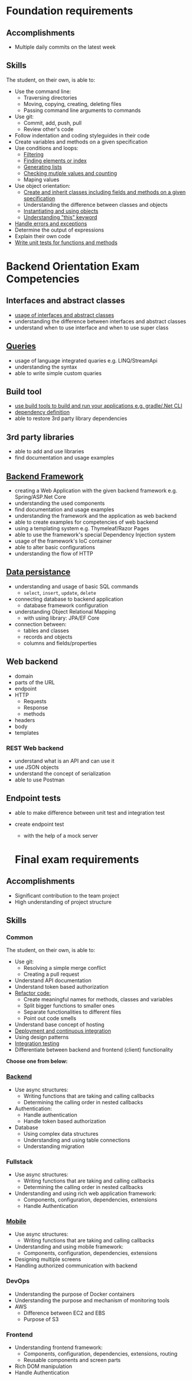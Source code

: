 # Foundation requirements

## Accomplishments

 -  Multiple daily commits on the latest week

## Skills

The student, on their own, is able to:

 -  Use the command line:
     -  Traversing directories
     -  Moving, copying, creating, deleting files
     -  Passing command line arguments to commands
 -  Use git:
     -  Commit, add, push, pull
     -  Review other's code
 -  Follow indentation and coding styleguides in their code
 -  Create variables and methods on a given specification
 -  Use conditions and loops:
     -  [Filtering](https://github.com/greenfox-academy/BalazsSalfay/blob/master/week-02/day-01/oddeven/src/OddEven.java)
     -  [Finding elements or index](https://github.com/BalazsSalfay/exam-trial-basics/blob/master/countas/src/CountAs.java)
     -  [Generating lists](https://github.com/greenfox-academy/BalazsSalfay/blob/master/week-02/day-03/candyshop/src/CandyShop.java)
     -  [Checking mutiple values and counting](https://github.com/greenfox-academy/BalazsSalfay/blob/master/week-02/day-02/sumallelements/src/SumAllElements.java)
     -  Maping values
 -  Use object orientation:
     -  [Create and inherit classes including fields and methods on a given specification](https://github.com/greenfox-academy/BalazsSalfay/tree/master/week-06/day-02/instruments/src)
     -  Understanding the difference between classes and objects
     -  [Instantiating and using objects](https://github.com/greenfox-academy/BalazsSalfay/tree/master/week-04/day-02/gardenapplication/src)
     -  [Understanding "this" keyword](https://github.com/BalazsSalfay/exam-trial-basics/blob/master/pirates/src/Pirate.java)
 -  [Handle errors and exceptions](https://github.com/greenfox-academy/BalazsSalfay/blob/master/week-03/day-01/writemultiplelines/src/WriteMultipleLines.java)
 -  Determine the output of expressions
 -  Explain their own code
 -  [Write unit tests for functions and methods](https://github.com/greenfox-academy/BalazsSalfay/blob/master/week-07/day-02/dojo/numberconvertertdd/test/NumberConverterTest.java)
 
 # Backend Orientation Exam Competencies

## Interfaces and abstract classes

- [usage of interfaces and abstract classes](https://github.com/greenfox-academy/huli-kalendaryo-android/tree/dev/app/src/main/java/com/greenfox/kalendaryo/http/backend)
- understanding the difference between interfaces and abstract classes
- understand when to use interface and when to use super class

## [Queries](https://github.com/greenfox-academy/BalazsSalfay/blob/master/week-10/exampractice/licenceplate/src/main/java/com/greenfoxacademy/licenceplatesearch/services/CarServiceImpl.java)

- usage of language integrated quaries e.g. LINQ/StreamApi
- understanding the syntax
- able to write simple custom quaries

## Build tool

- [use build tools to build and run your applications e.g. gradle/.Net CLI](https://github.com/greenfox-academy/BalazsSalfay/tree/master/week-08/day-01/candidate/src/main/java/com/greenfoxacademy/todoswithdatabase) 
- [dependency definition](https://github.com/BalazsSalfay/candidate/blob/master/src/main/java/com/greenfoxacademy/todoswithdatabase/controllers/CandidateController.java)
- able to restore 3rd party library dependencies

## 3rd party libraries

- able to add and use libraries
- find documentation and usage examples

## [Backend Framework](https://github.com/greenfox-academy/BalazsSalfay/tree/master/week-10/exampractice/gfwebstore/src/main/java/comgreenfoxacademy/gfwebshop)

- creating a Web Application with the given backend framework e.g. Spring/ASP.Net Core
- understanding the used components
- find documentation and usage examples
- understanding the framework and the application as web backend
- able to create examples for competencies of web backend
- using a templating system e.g. Thymeleaf/Razor Pages
- able to use the framework's special Dependency Injection system
- usage of the framework's IoC container
- able to alter basic configurations
- understanding the flow of HTTP

## [Data persistance](https://github.com/greenfox-academy/huli-kalendaryo-backend)

- understanding and usage of basic SQL commands
  - `select`, `insert`, `update`, `delete`
- connecting database to backend application
  - database framework configuration
- understanding Object Relational Mapping
  - with using library: JPA/EF Core
- connection between:
  - tables and classes
  - records and objects
  - columns and fields/properties
  
  

## Web backend

- domain
- parts of the URL
- endpoint
- HTTP
  - Requests
  - Response
  - methods
- headers
- body
- templates

### REST Web backend

- understand what is an API and can use it
- use JSON objects
- understand the concept of serialization
- able to use Postman

## Endpoint tests

- able to make difference between unit test and integration test
- create endpoint test
  - with the help of a mock server
  
  # Final exam requirements

## Accomplishments

 -  Significant contribution to the team project
 -  High understanding of project structure

## Skills

### Common

The student, on their own, is able to:
 -  Use git:
     -  Resolving a simple merge conflict
     -  Creating a pull request
 -  Understand API documentation
 -  Understand token based authorization
 -  [Refactor code:](https://github.com/greenfox-academy/AttilaMandoki/blob/master/Week-09/Day-1/Dojo-Tennis_Game/src/TennisGame3.java)
     -  Create meaningful names for methods, classes and variables
     -  Split bigger functions to smaller ones
     -  Separate functionalities to different files
     -  Point out code smells
 -  Understand base concept of hosting
 -  [Deployment and continuous integration](https://dashboard.heroku.com/apps/evening-taiga-51799)
 -  Using design patterns
 -  [Integration testing](https://github.com/greenfox-academy/BalazsSalfay/blob/master/week-10/exampractice/gfwebstore/src/test/java/comgreenfoxacademy/gfwebshop/controllers/StoreRestControllerTest.java)
 -  Differentiate between backend and frontend (client) functionality


**Choose one from below:**

### [Backend](https://github.com/greenfox-academy/huli-kalendaryo-backend/tree/dev/src/main/java/com/greenfoxacademy/opal/kalendaryo/kalendaryo)

 -  Use async structures:
     -  Writing functions that are taking and calling callbacks
     -  Determining the calling order in nested callbacks
 -  Authentication:
     -  Handle authentication
     -  Handle token based authorization
 -  Database
     - Using complex data structures
     - Understanding and using table connections
     - Understanding migration 

### Fullstack

 -  Use async structures:
     -  Writing functions that are taking and calling callbacks
     -  Determining the calling order in nested callbacks
 -  Understanding and using rich web application framework:
     -  Components, configuration, dependencies, extensions
     -  Handle Authentication

### [Mobile](https://github.com/greenfox-academy/huli-kalendaryo-android/tree/dev/app/src/main/java/com/greenfox/kalendaryo)

 -  Use async structures:
     -  Writing functions that are taking and calling callbacks
 -  Understanding and using mobile framework:
     -  Components, configuration, dependencies, extensions
 -  Designing multiple screens
 -  Handling authorized communication with backend

### DevOps

 -  Understanding the purpose of Docker containers
 -  Understanding the purpose and mechanism of monitoring tools
 -  AWS
     -  Difference between EC2 and EBS
     -  Purpose of S3

### Frontend

 -  Understanding frontend framework:
     -  Components, configuration, dependencies, extensions, routing
     -  Reusable components and screen parts
 -  Rich DOM manipulation
 -  Handle Authentication
